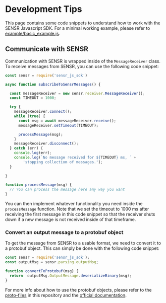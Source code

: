 # Development Tips

This page contains some code snippets to understand how to work with the SENSR Javascript SDK.
For a minimal working example, please refer to [example/basic_example.js](./examples/basic_example.js).


## Communicate with SENSR
Communication with SENSR is wrapped inside of the `MessageReceiver` class. To receive messages from SENSR, you can use the following code snippet:

```javascript
const sensr = require('sensr_js_sdk')

async function subscribeToSensrMessages() {

  const messageReceiver = new sensr.receiver.MessageReceiver();
  const TIMEOUT = 1000;

  try {
    messageReceiver.connect();
    while (true) {
      const msg = await messageReceiver.receive();
      messageReceiver.setTimeout(TIMEOUT);

      processMessage(msg);
    }
    messageReceiver.disconnect();
  } catch (err) {
    console.log(err);
    console.log(`No message received for ${TIMEOUT} ms, ` +
        'stopping collection of messages.');
  }
  
}

function processMessage(msg) {
  // You can process the message here any way you want
}
```
You can then implement whatever functionality you need inside the `processMessage` function. Note that we set the timeout to 1000 ms after receiving the first message in this code snippet so that the receiver shuts down if a new message is not received inside of that timeframe.

### Convert an output message to a protobuf object
To get the message from SENSR to a usable format, we need to convert it to a protobuf object. This can simply be done with the following code snippet:

```javascript
const sensr = require('sensr_js_sdk');
const outputMsg = sensr.parsing.outputMsg;

function convertToProtobuf(msg) {
  return  outputMsg.OutputMessage.deserializeBinary(msg);
}
```
For more info about how to use the protobuf objects, please refer to the [proto-files](./../proto) in this repository and the [official documentation](https://developers.google.com/protocol-buffers/docs/reference/javascript-generated).
